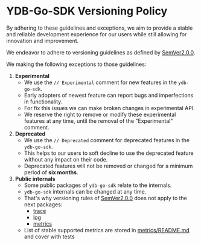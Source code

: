 # YDB-Go-SDK Versioning Policy

By adhering to these guidelines and exceptions, we aim to provide a stable and reliable development experience for our users while still allowing for innovation and improvement.

We endeavor to adhere to versioning guidelines as defined by [SemVer2.0.0](https://semver.org/).

We making the following exceptions to those guidelines:
1) **Experimental**
   - We use the `// Experimental` comment for new features in the `ydb-go-sdk`. 
   - Early adopters of newest feature can report bugs and imperfections in functionality. 
   - For fix this issues we can make broken changes in experimental API. 
   - We reserve the right to remove or modify these experimental features at any time, until the removal of the "Experimental" comment.
2) **Deprecated**
   - We use the `// Deprecated` comment for deprecated features in the `ydb-go-sdk`. 
   - This helps to our users to soft decline to use the deprecated feature without any impact on their code.
   - Deprecated features will not be removed or changed for a minimum period of **six months**.
3) **Public internals**
   - Some public packages of `ydb-go-sdk` relate to the internals.
   - `ydb-go-sdk` internals can be changed at any time.
   - That's why versioning rules of [SemVer2.0.0](https://semver.org/) does not apply to the next packages:
     - [trace](https://github.com/ydb-platform/ydb-go-sdk/tree/master/trace)
     - [log](https://github.com/ydb-platform/ydb-go-sdk/tree/master/log)
     - [metrics](https://github.com/ydb-platform/ydb-go-sdk/tree/master/metrics)
   - List of stable supported metrics are stored in [metrics/README.md](https://github.com/ydb-platform/ydb-go-sdk/tree/master/metrics) and cover with tests
